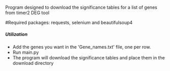 Program designed to download the significance tables for a list of genes from timer2 DEG tool

#Required packages: requests, selenium and beautifulsoup4

##### Utilization
- Add the genes you want in the 'Gene_names.txt' file, one per row.
- Run main.py
- The program will download the significance tables and place them in the download directory
